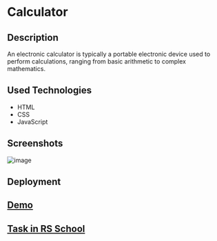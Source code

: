 # Calculator
## Description 
An electronic calculator is typically a portable electronic device used to perform calculations, ranging from basic arithmetic to complex mathematics.

## Used Technologies
- HTML
- CSS
- JavaScript

## Screenshots
![image](https://user-images.githubusercontent.com/86516649/208850764-61d4fa23-66f8-4b84-ab83-8597924d5f62.png)

## Deployment
## [Demo](https://marishka1997.github.io/calculator/)
## [Task in RS School](https://github.com/rolling-scopes-school/tasks/blob/master/tasks/calculator(LT).md)
